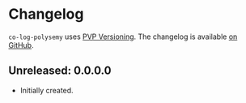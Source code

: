 # Changelog

`co-log-polysemy` uses [PVP Versioning][1].
The changelog is available [on GitHub][2].

## Unreleased: 0.0.0.0

* Initially created.

[1]: https://pvp.haskell.org
[2]: https://github.com/kowainik/co-log/releases
